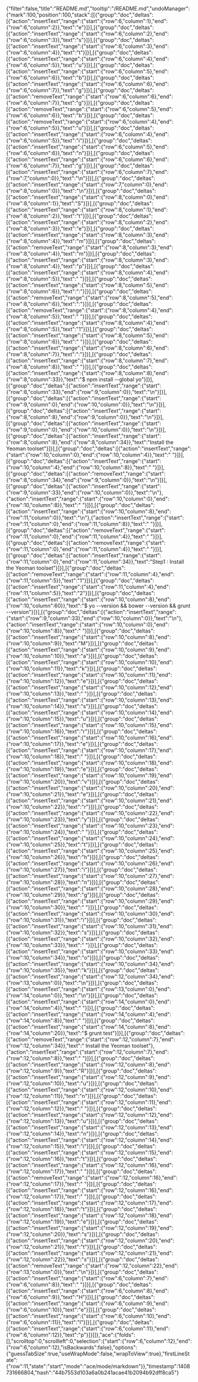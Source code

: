 {"filter":false,"title":"README.md","tooltip":"/README.md","undoManager":{"mark":100,"position":100,"stack":[[{"group":"doc","deltas":[{"action":"insertText","range":{"start":{"row":6,"column":1},"end":{"row":6,"column":2}},"text":"e"}]}],[{"group":"doc","deltas":[{"action":"insertText","range":{"start":{"row":6,"column":2},"end":{"row":6,"column":3}},"text":"s"}]}],[{"group":"doc","deltas":[{"action":"insertText","range":{"start":{"row":6,"column":3},"end":{"row":6,"column":4}},"text":"t"}]}],[{"group":"doc","deltas":[{"action":"insertText","range":{"start":{"row":6,"column":4},"end":{"row":6,"column":5}},"text":"u"}]}],[{"group":"doc","deltas":[{"action":"insertText","range":{"start":{"row":6,"column":5},"end":{"row":6,"column":6}},"text":"b"}]}],[{"group":"doc","deltas":[{"action":"insertText","range":{"start":{"row":6,"column":6},"end":{"row":6,"column":7}},"text":"g"}]}],[{"group":"doc","deltas":[{"action":"removeText","range":{"start":{"row":6,"column":6},"end":{"row":6,"column":7}},"text":"g"}]}],[{"group":"doc","deltas":[{"action":"removeText","range":{"start":{"row":6,"column":5},"end":{"row":6,"column":6}},"text":"b"}]}],[{"group":"doc","deltas":[{"action":"removeText","range":{"start":{"row":6,"column":4},"end":{"row":6,"column":5}},"text":"u"}]}],[{"group":"doc","deltas":[{"action":"insertText","range":{"start":{"row":6,"column":4},"end":{"row":6,"column":5}},"text":"i"}]}],[{"group":"doc","deltas":[{"action":"insertText","range":{"start":{"row":6,"column":5},"end":{"row":6,"column":6}},"text":"n"}]}],[{"group":"doc","deltas":[{"action":"insertText","range":{"start":{"row":6,"column":6},"end":{"row":6,"column":7}},"text":"g"}]}],[{"group":"doc","deltas":[{"action":"insertText","range":{"start":{"row":6,"column":7},"end":{"row":7,"column":0}},"text":"\n"}]}],[{"group":"doc","deltas":[{"action":"insertText","range":{"start":{"row":7,"column":0},"end":{"row":8,"column":0}},"text":"\n"}]}],[{"group":"doc","deltas":[{"action":"insertText","range":{"start":{"row":8,"column":0},"end":{"row":8,"column":1}},"text":"S"}]}],[{"group":"doc","deltas":[{"action":"insertText","range":{"start":{"row":8,"column":1},"end":{"row":8,"column":2}},"text":"t"}]}],[{"group":"doc","deltas":[{"action":"insertText","range":{"start":{"row":8,"column":2},"end":{"row":8,"column":3}},"text":"e"}]}],[{"group":"doc","deltas":[{"action":"insertText","range":{"start":{"row":8,"column":3},"end":{"row":8,"column":4}},"text":"m"}]}],[{"group":"doc","deltas":[{"action":"removeText","range":{"start":{"row":8,"column":3},"end":{"row":8,"column":4}},"text":"m"}]}],[{"group":"doc","deltas":[{"action":"insertText","range":{"start":{"row":8,"column":3},"end":{"row":8,"column":4}},"text":"p"}]}],[{"group":"doc","deltas":[{"action":"insertText","range":{"start":{"row":8,"column":4},"end":{"row":8,"column":5}},"text":" "}]}],[{"group":"doc","deltas":[{"action":"insertText","range":{"start":{"row":8,"column":5},"end":{"row":8,"column":6}},"text":":"}]}],[{"group":"doc","deltas":[{"action":"removeText","range":{"start":{"row":8,"column":5},"end":{"row":8,"column":6}},"text":":"}]}],[{"group":"doc","deltas":[{"action":"removeText","range":{"start":{"row":8,"column":4},"end":{"row":8,"column":5}},"text":" "}]}],[{"group":"doc","deltas":[{"action":"insertText","range":{"start":{"row":8,"column":4},"end":{"row":8,"column":5}},"text":"1"}]}],[{"group":"doc","deltas":[{"action":"insertText","range":{"start":{"row":8,"column":5},"end":{"row":8,"column":6}},"text":" "}]}],[{"group":"doc","deltas":[{"action":"insertText","range":{"start":{"row":8,"column":6},"end":{"row":8,"column":7}},"text":":"}]}],[{"group":"doc","deltas":[{"action":"insertText","range":{"start":{"row":8,"column":7},"end":{"row":8,"column":8}},"text":" "}]}],[{"group":"doc","deltas":[{"action":"insertText","range":{"start":{"row":8,"column":8},"end":{"row":8,"column":33}},"text":"$ npm install --global yo"}]}],[{"group":"doc","deltas":[{"action":"insertText","range":{"start":{"row":8,"column":33},"end":{"row":9,"column":0}},"text":"\n"}]}],[{"group":"doc","deltas":[{"action":"insertText","range":{"start":{"row":9,"column":0},"end":{"row":10,"column":0}},"text":"\n"}]}],[{"group":"doc","deltas":[{"action":"insertText","range":{"start":{"row":8,"column":8},"end":{"row":9,"column":0}},"text":"\n"}]}],[{"group":"doc","deltas":[{"action":"insertText","range":{"start":{"row":9,"column":0},"end":{"row":10,"column":0}},"text":"\n"}]}],[{"group":"doc","deltas":[{"action":"insertText","range":{"start":{"row":8,"column":8},"end":{"row":8,"column":34}},"text":"Install the Yeoman toolset"}]}],[{"group":"doc","deltas":[{"action":"insertText","range":{"start":{"row":10,"column":0},"end":{"row":10,"column":4}},"text":"    "}]}],[{"group":"doc","deltas":[{"action":"insertText","range":{"start":{"row":10,"column":4},"end":{"row":10,"column":8}},"text":"    "}]}],[{"group":"doc","deltas":[{"action":"removeText","range":{"start":{"row":8,"column":34},"end":{"row":9,"column":0}},"text":"\n"}]}],[{"group":"doc","deltas":[{"action":"insertText","range":{"start":{"row":9,"column":33},"end":{"row":10,"column":0}},"text":"\n"},{"action":"insertText","range":{"start":{"row":10,"column":0},"end":{"row":10,"column":8}},"text":"        "}]}],[{"group":"doc","deltas":[{"action":"insertText","range":{"start":{"row":10,"column":8},"end":{"row":11,"column":0}},"text":"\n"},{"action":"insertText","range":{"start":{"row":11,"column":0},"end":{"row":11,"column":8}},"text":"        "}]}],[{"group":"doc","deltas":[{"action":"removeText","range":{"start":{"row":11,"column":0},"end":{"row":11,"column":4}},"text":"    "}]}],[{"group":"doc","deltas":[{"action":"removeText","range":{"start":{"row":11,"column":0},"end":{"row":11,"column":4}},"text":"    "}]}],[{"group":"doc","deltas":[{"action":"insertText","range":{"start":{"row":11,"column":0},"end":{"row":11,"column":34}},"text":"Step1 : Install the Yeoman toolset"}]}],[{"group":"doc","deltas":[{"action":"removeText","range":{"start":{"row":11,"column":4},"end":{"row":11,"column":5}},"text":"1"}]}],[{"group":"doc","deltas":[{"action":"insertText","range":{"start":{"row":11,"column":4},"end":{"row":11,"column":5}},"text":"2"}]}],[{"group":"doc","deltas":[{"action":"insertText","range":{"start":{"row":10,"column":8},"end":{"row":10,"column":60}},"text":"$ yo --version && bower --version && grunt --version"}]}],[{"group":"doc","deltas":[{"action":"insertText","range":{"start":{"row":9,"column":33},"end":{"row":10,"column":0}},"text":"\n"},{"action":"insertText","range":{"start":{"row":10,"column":0},"end":{"row":10,"column":8}},"text":"        "}]}],[{"group":"doc","deltas":[{"action":"insertText","range":{"start":{"row":10,"column":8},"end":{"row":10,"column":9}},"text":"M"}]}],[{"group":"doc","deltas":[{"action":"insertText","range":{"start":{"row":10,"column":9},"end":{"row":10,"column":10}},"text":"a"}]}],[{"group":"doc","deltas":[{"action":"insertText","range":{"start":{"row":10,"column":10},"end":{"row":10,"column":11}},"text":"k"}]}],[{"group":"doc","deltas":[{"action":"insertText","range":{"start":{"row":10,"column":11},"end":{"row":10,"column":12}},"text":"e"}]}],[{"group":"doc","deltas":[{"action":"insertText","range":{"start":{"row":10,"column":12},"end":{"row":10,"column":13}},"text":" "}]}],[{"group":"doc","deltas":[{"action":"insertText","range":{"start":{"row":10,"column":13},"end":{"row":10,"column":14}},"text":"s"}]}],[{"group":"doc","deltas":[{"action":"insertText","range":{"start":{"row":10,"column":14},"end":{"row":10,"column":15}},"text":"u"}]}],[{"group":"doc","deltas":[{"action":"insertText","range":{"start":{"row":10,"column":15},"end":{"row":10,"column":16}},"text":"r"}]}],[{"group":"doc","deltas":[{"action":"insertText","range":{"start":{"row":10,"column":16},"end":{"row":10,"column":17}},"text":"e"}]}],[{"group":"doc","deltas":[{"action":"insertText","range":{"start":{"row":10,"column":17},"end":{"row":10,"column":18}},"text":" "}]}],[{"group":"doc","deltas":[{"action":"insertText","range":{"start":{"row":10,"column":18},"end":{"row":10,"column":19}},"text":"e"}]}],[{"group":"doc","deltas":[{"action":"insertText","range":{"start":{"row":10,"column":19},"end":{"row":10,"column":20}},"text":"v"}]}],[{"group":"doc","deltas":[{"action":"insertText","range":{"start":{"row":10,"column":20},"end":{"row":10,"column":21}},"text":"e"}]}],[{"group":"doc","deltas":[{"action":"insertText","range":{"start":{"row":10,"column":21},"end":{"row":10,"column":22}},"text":"r"}]}],[{"group":"doc","deltas":[{"action":"insertText","range":{"start":{"row":10,"column":22},"end":{"row":10,"column":23}},"text":"y"}]}],[{"group":"doc","deltas":[{"action":"insertText","range":{"start":{"row":10,"column":23},"end":{"row":10,"column":24}},"text":" "}]}],[{"group":"doc","deltas":[{"action":"insertText","range":{"start":{"row":10,"column":24},"end":{"row":10,"column":25}},"text":"t"}]}],[{"group":"doc","deltas":[{"action":"insertText","range":{"start":{"row":10,"column":25},"end":{"row":10,"column":26}},"text":"h"}]}],[{"group":"doc","deltas":[{"action":"insertText","range":{"start":{"row":10,"column":26},"end":{"row":10,"column":27}},"text":"i"}]}],[{"group":"doc","deltas":[{"action":"insertText","range":{"start":{"row":10,"column":27},"end":{"row":10,"column":28}},"text":"n"}]}],[{"group":"doc","deltas":[{"action":"insertText","range":{"start":{"row":10,"column":28},"end":{"row":10,"column":29}},"text":"g"}]}],[{"group":"doc","deltas":[{"action":"insertText","range":{"start":{"row":10,"column":29},"end":{"row":10,"column":30}},"text":" "}]}],[{"group":"doc","deltas":[{"action":"insertText","range":{"start":{"row":10,"column":30},"end":{"row":10,"column":31}},"text":"i"}]}],[{"group":"doc","deltas":[{"action":"insertText","range":{"start":{"row":10,"column":31},"end":{"row":10,"column":32}},"text":"s"}]}],[{"group":"doc","deltas":[{"action":"insertText","range":{"start":{"row":10,"column":32},"end":{"row":10,"column":33}},"text":" "}]}],[{"group":"doc","deltas":[{"action":"insertText","range":{"start":{"row":10,"column":33},"end":{"row":10,"column":34}},"text":"o"}]}],[{"group":"doc","deltas":[{"action":"insertText","range":{"start":{"row":10,"column":34},"end":{"row":10,"column":35}},"text":"k"}]}],[{"group":"doc","deltas":[{"action":"insertText","range":{"start":{"row":12,"column":34},"end":{"row":13,"column":0}},"text":"\n"}]}],[{"group":"doc","deltas":[{"action":"insertText","range":{"start":{"row":13,"column":0},"end":{"row":14,"column":0}},"text":"\n"}]}],[{"group":"doc","deltas":[{"action":"insertText","range":{"start":{"row":14,"column":0},"end":{"row":14,"column":4}},"text":"    "}]}],[{"group":"doc","deltas":[{"action":"insertText","range":{"start":{"row":14,"column":4},"end":{"row":14,"column":8}},"text":"    "}]}],[{"group":"doc","deltas":[{"action":"insertText","range":{"start":{"row":14,"column":8},"end":{"row":14,"column":20}},"text":"$ grunt test"}]}],[{"group":"doc","deltas":[{"action":"removeText","range":{"start":{"row":12,"column":7},"end":{"row":12,"column":34}},"text":" Install the Yeoman toolset"},{"action":"insertText","range":{"start":{"row":12,"column":7},"end":{"row":12,"column":8}},"text":" "}]}],[{"group":"doc","deltas":[{"action":"insertText","range":{"start":{"row":12,"column":8},"end":{"row":12,"column":9}},"text":"R"}]}],[{"group":"doc","deltas":[{"action":"insertText","range":{"start":{"row":12,"column":9},"end":{"row":12,"column":10}},"text":"u"}]}],[{"group":"doc","deltas":[{"action":"insertText","range":{"start":{"row":12,"column":10},"end":{"row":12,"column":11}},"text":"n"}]}],[{"group":"doc","deltas":[{"action":"insertText","range":{"start":{"row":12,"column":11},"end":{"row":12,"column":12}},"text":" "}]}],[{"group":"doc","deltas":[{"action":"insertText","range":{"start":{"row":12,"column":12},"end":{"row":12,"column":13}},"text":"u"}]}],[{"group":"doc","deltas":[{"action":"insertText","range":{"start":{"row":12,"column":13},"end":{"row":12,"column":14}},"text":"n"}]}],[{"group":"doc","deltas":[{"action":"insertText","range":{"start":{"row":12,"column":14},"end":{"row":12,"column":15}},"text":"i"}]}],[{"group":"doc","deltas":[{"action":"insertText","range":{"start":{"row":12,"column":15},"end":{"row":12,"column":16}},"text":"t"}]}],[{"group":"doc","deltas":[{"action":"insertText","range":{"start":{"row":12,"column":16},"end":{"row":12,"column":17}},"text":" "}]}],[{"group":"doc","deltas":[{"action":"removeText","range":{"start":{"row":12,"column":16},"end":{"row":12,"column":17}},"text":" "}]}],[{"group":"doc","deltas":[{"action":"insertText","range":{"start":{"row":12,"column":16},"end":{"row":12,"column":17}},"text":" "}]}],[{"group":"doc","deltas":[{"action":"insertText","range":{"start":{"row":12,"column":17},"end":{"row":12,"column":18}},"text":"t"}]}],[{"group":"doc","deltas":[{"action":"insertText","range":{"start":{"row":12,"column":18},"end":{"row":12,"column":19}},"text":"e"}]}],[{"group":"doc","deltas":[{"action":"insertText","range":{"start":{"row":12,"column":19},"end":{"row":12,"column":20}},"text":"s"}]}],[{"group":"doc","deltas":[{"action":"insertText","range":{"start":{"row":12,"column":20},"end":{"row":12,"column":21}},"text":"t"}]}],[{"group":"doc","deltas":[{"action":"insertText","range":{"start":{"row":12,"column":21},"end":{"row":12,"column":22}},"text":"s"}]}],[{"group":"doc","deltas":[{"action":"removeText","range":{"start":{"row":12,"column":22},"end":{"row":13,"column":0}},"text":"\n"}]}],[{"group":"doc","deltas":[{"action":"insertText","range":{"start":{"row":6,"column":7},"end":{"row":6,"column":8}},"text":" "}]}],[{"group":"doc","deltas":[{"action":"insertText","range":{"start":{"row":6,"column":8},"end":{"row":6,"column":9}},"text":"H"}]}],[{"group":"doc","deltas":[{"action":"insertText","range":{"start":{"row":6,"column":9},"end":{"row":6,"column":10}},"text":"e"}]}],[{"group":"doc","deltas":[{"action":"insertText","range":{"start":{"row":6,"column":10},"end":{"row":6,"column":11}},"text":"l"}]}],[{"group":"doc","deltas":[{"action":"insertText","range":{"start":{"row":6,"column":11},"end":{"row":6,"column":12}},"text":"p"}]}]]},"ace":{"folds":[],"scrolltop":0,"scrollleft":0,"selection":{"start":{"row":6,"column":12},"end":{"row":6,"column":12},"isBackwards":false},"options":{"guessTabSize":true,"useWrapMode":false,"wrapToView":true},"firstLineState":{"row":11,"state":"start","mode":"ace/mode/markdown"}},"timestamp":1408731666804,"hash":"44b7553d103a6a0b241acae41b2094b92dff8ca5"}